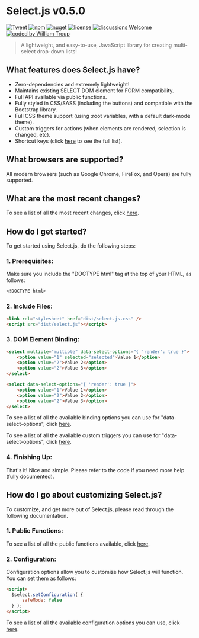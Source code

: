 # Select.js v0.5.0

[![Tweet](https://img.shields.io/twitter/url/http/shields.io.svg?style=social)](https://twitter.com/intent/tweet?text=Select.js%2C%20a%20free%20JavaScript%select%builder&url=https://github.com/williamtroup/Select.js&hashtags=javascript,html,select)
[![npm](https://img.shields.io/badge/npmjs-v0.5.0-blue)](https://www.npmjs.com/package/jselect.js)
[![nuget](https://img.shields.io/badge/nuget-v0.5.0-purple)](https://www.nuget.org/packages/jSelect.js/)
[![license](https://img.shields.io/badge/license-MIT-green)](https://github.com/williamtroup/Select.js/blob/main/LICENSE.txt)
[![discussions Welcome](https://img.shields.io/badge/discussions-Welcome-red)](https://github.com/williamtroup/Select.js/discussions)
[![coded by William Troup](https://img.shields.io/badge/coded_by-William_Troup-yellow)](https://github.com/williamtroup)

> A lightweight, and easy-to-use, JavaScript library for creating multi-select drop-down lists!


## What features does Select.js have?

- Zero-dependencies and extremely lightweight!
- Maintains existing SELECT DOM element for FORM compatibility.
- Full API available via public functions.
- Fully styled in CSS/SASS (including the buttons) and compatible with the Bootstrap library.
- Full CSS theme support (using :root variables, with a default dark-mode theme).
- Custom triggers for actions (when elements are rendered, selection is changed, etc).
- Shortcut keys (click [here](https://github.com/williamtroup/docs/SHORTCUT_KEYS.md) to see the full list).


## What browsers are supported?

All modern browsers (such as Google Chrome, FireFox, and Opera) are fully supported.


## What are the most recent changes?

To see a list of all the most recent changes, click [here](https://github.com/williamtroup/Select.js/blob/main/docs/CHANGE_LOG.md).


## How do I get started?

To get started using Select.js, do the following steps:

### 1. Prerequisites:

Make sure you include the "DOCTYPE html" tag at the top of your HTML, as follows:

```markdown
<!DOCTYPE html>
```

### 2. Include Files:

```markdown
<link rel="stylesheet" href="dist/select.js.css" />
<script src="dist/select.js"></script>
```

### 3. DOM Element Binding:

```markdown
<select multiple="multiple" data-select-options="{ 'render': true }">
    <option value="1" selected="selected">Value 1</option>
    <option value="2">Value 2</option>
    <option value="2">Value 3</option>
</select>

<select data-select-options="{ 'render': true }">
    <option value="1">Value 1</option>
    <option value="2">Value 2</option>
    <option value="2">Value 3</option>
</select>
```

To see a list of all the available binding options you can use for "data-select-options", click [here](https://github.com/williamtroup/Select.js/blob/main/docs/binding/OPTIONS.md).

To see a list of all the available custom triggers you can use for "data-select-options", click [here](https://github.com/williamtroup/Select.js/blob/main/docs/binding/CUSTOM_TRIGGERS.md).


### 4. Finishing Up:

That's it! Nice and simple. Please refer to the code if you need more help (fully documented).


## How do I go about customizing Select.js?

To customize, and get more out of Select.js, please read through the following documentation.


### 1. Public Functions:

To see a list of all the public functions available, click [here](https://github.com/williamtroup/Select.js/blob/main/docs/PUBLIC_FUNCTIONS.md).


### 2. Configuration:

Configuration options allow you to customize how Select.js will function.  You can set them as follows:

```markdown
<script> 
  $select.setConfiguration( {
      safeMode: false
  } );
</script>
```

To see a list of all the available configuration options you can use, click [here](https://github.com/williamtroup/Select.js/blob/main/docs/configuration/OPTIONS.md).